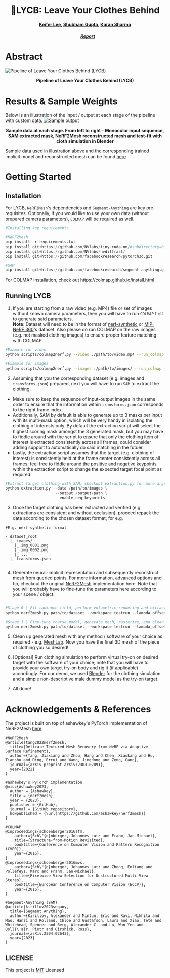 <br />
<p align="center">

  <h1 align="center">🧥LYCB: Leave Your Clothes Behind</h1>
  <h4 align="center"><a href="https://github.com/datacrisis">Keifer Lee</a>, <a href="https://github.com/iamshubhamgupto">Shubham Gupta</a>, <a href="">Karan Sharma</a></h4>
  
  <h5 align="center">&emsp; <a href=""> Report </a></h5>
</p>


# Abstract
![Pipeline of Leave Your Clothes Behind (LYCB)](./assets/pipeline.png)
<p align="center">
  <b>Pipeline of Leave Your Clothes Behind (LYCB)</b>
</p>

# Results & Sample Weights
Below is an illustration of the input / output at each stage of the pipeline with custom data.
![Sample output](https://github.com/IamShubhamGupto/LYCB/blob/main/assets/merged_animation.gif)
<p align="center">
<b>Sample data at each stage. From left to right - Monocular input sequence, SAM extracted mask, NeRF2Mesh reconstructed mesh and test-fit with cloth simulation in Blender</b>
</p>

Sample data used in illustration above and the corresponding trained implicit model and reconstructed mesh can be found [here](https://drive.google.com/file/d/1nKHaewiDw_M1wOnBDXXRA_i0nXSzp8LR/view?usp=share_link)



# Getting Started

## Installation
For LYCB, `NeRF2Mesh`'s dependencies and `Segment-Anything` are key pre-requisites. Optionally, if you would like to use your own data (without prepared camera parameters), `COLMAP` will be required as well.

```python
#Installing key requirements

#NeRF2Mesh
pip install -r requirements.txt
pip install git+https://github.com/NVlabs/tiny-cuda-nn/#subdirectory=bindings/torch 
pip install git+https://github.com/NVlabs/nvdiffrast/
pip install git+https://github.com/facebookresearch/pytorch3d.git

#SAM
pip install git+https://github.com/facebookresearch/segment-anything.git
```

For COLMAP installation, check out https://colmap.github.io/install.html


## Running LYCB
1. If you are starting from a raw video (e.g. MP4) file or set of images without known camera parameters, then you will have to run `COLMAP` first to generate said parameters. </br>
**Note**: Dataset will need to be in the format of [nerf-synthetic](https://drive.google.com/drive/folders/1JDdLGDruGNXWnM1eqY1FNL9PlStjaKWi) or [MIP-NeRF 360](http://storage.googleapis.com/gresearch/refraw360/360_v2.zip)'s dataset. Also please do run COLMAP on the raw images (e.g. not masked clothing images) to ensure proper feature matching with COLMAP.
```bash
#Example for video
python scripts/colmap2nerf.py --video ./path/to/video.mp4 --run_colmap --video_fps 10 --colmap_matcher sequential

#Example for images
python scripts/colmap2nerf.py --images ./path/to/images/ --run_colmap --colmap_matcher exhaustive
```

2. Assuming that you the corresponding dataset (e.g. images and `transforms.json`) prepared, next you will have to run `SAM` to extract the clothing.
  - Make sure to keep the sequence of input-output images in the same order to ensure that the information within `transforms.json` corresponds to the right frame index.
  - Additionally, SAM by default is able to generate up to 3 masks per input with its multi-mask option, which will be very handy in isolating the clothing of interests only. By default the extraction script will select the highest scoring mask amongst the 3 generated mask, but you may have to fiddle around with the script to ensure that only the clothing item of interest is extracted consistently across all frames; could consider adding support to automatically do said matching in the futuer.
  - Lastly, the extraction script assumes that the target (e.g. clothing of interest) is consistently held at the frame center consistently across all frames; feel free to fiddle around the positive and negative keypoints within the extraction script to change the expected target focal point as required.
```python
#Extract target clothing with SAM; checkout extraction.py for more args / options
python extraction.py --data /path/to/images \
                      --output /output/path \
                      --enable_neg_keypoints
```

3. Once the target clothing has been extracted and verified (e.g. extractions are consistent and without occlusion), proceed repack the data according to the chosen dataset format; for e.g.
```
#E.g. nerf-synthetic format

- dataset_root
  |_ images/
    |_ img_0001.png
    |_ img_0002.png
    |_ ...
  |_ transforms.json
  
```

4. Generate neural-implicit representation and subsequently reconstruct mesh from queried points. For more information, advanced options and tip, checkout the original [NeRF2Mesh](https://github.com/ashawkey/nerf2mesh) implementation here. Note that you will probably have to fine-tune the parameters here according to your scene / object.
```python

#Stage 0 | Fit radiance field, perform volumetric rendering and extract coarse mesh
python nerf2mesh.py path/to/dataset --workspace testrun --lambda_offsets 1 --scale 0.33 --bound 3 --stage 0 --lambda_tv 1e-8 --lambda_normal 1e-1 --texture_size 2048 --ssaa 1 #Enforce coarser texture_size and limit SSAA for headless rendering

#Stage 1 | Fine-tune coarse model, generate mesh, rasterize, and clean
python nerf2mesh.py path/to/dataset --workspace testrun --lambda_offsets 1 --scale 0.33 --bound 3 --stage 1 --lambda_normal 1e-1 --texture_size 2048 --ssaa 1

```

5. Clean up generated mesh with any method / software of your choice as required - e.g. [MeshLab](https://www.meshlab.net). Now you have the final 3D mesh of the piece of clothing you so desired!

6. [Optional] Run clothing simulation to perform virtual try-on on desired target with the software of your choice; note that you will have to provide your own target try-on body and rig it (if applicable) accordingly. For our demo, we used [Blender](https://www.blender.org) for the clothing simulation and a simple non-descriptive male dummy model as the try-on target.

7. All done!


# Acknowledgements & References
The project is built on top of ashawkey's PyTorch implementation of NeRF2Mesh [here](https://github.com/ashawkey/nerf2mesh).

```
#NeRF2Mesh
@article{tang2022nerf2mesh,
  title={Delicate Textured Mesh Recovery from NeRF via Adaptive Surface Refinement},
  author={Tang, Jiaxiang and Zhou, Hang and Chen, Xiaokang and Hu, Tianshu and Ding, Errui and Wang, Jingdong and Zeng, Gang},
  journal={arXiv preprint arXiv:2303.02091},
  year={2022}
}

#ashawkey's PyTorch implementation
@misc{Ashawkey2023,
  author = {Ashawkey},
  title = {nerf2mesh},
  year = {2023},
  publisher = {GitHub},
  journal = {GitHub repository},
  howpublished = {\url{https://github.com/ashawkey/nerf2mesh}}
}

#COLMAP
@inproceedings{schoenberger2016sfm,
    author={Sch\"{o}nberger, Johannes Lutz and Frahm, Jan-Michael},
    title={Structure-from-Motion Revisited},
    booktitle={Conference on Computer Vision and Pattern Recognition (CVPR)},
    year={2016},
}
@inproceedings{schoenberger2016mvs,
    author={Sch\"{o}nberger, Johannes Lutz and Zheng, Enliang and Pollefeys, Marc and Frahm, Jan-Michael},
    title={Pixelwise View Selection for Unstructured Multi-View Stereo},
    booktitle={European Conference on Computer Vision (ECCV)},
    year={2016},
}

#Segment-Anything (SAM)
@article{kirillov2023segany,
  title={Segment Anything},
  author={Kirillov, Alexander and Mintun, Eric and Ravi, Nikhila and Mao, Hanzi and Rolland, Chloe and Gustafson, Laura and Xiao, Tete and Whitehead, Spencer and Berg, Alexander C. and Lo, Wan-Yen and Doll{\'a}r, Piotr and Girshick, Ross},
  journal={arXiv:2304.02643},
  year={2023}
}

```

## LICENSE
This project is [MIT](LICENSE) Licensed
